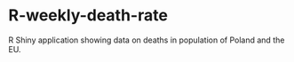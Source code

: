 # R-weekly-death-rate
R Shiny application showing data on deaths in population of Poland and the EU.
